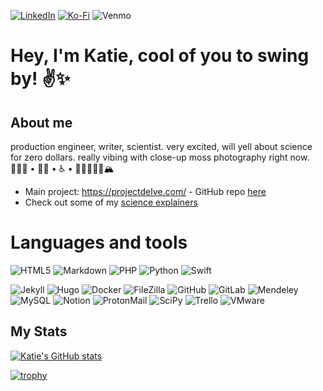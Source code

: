 [![LinkedIn](https://img.shields.io/badge/linkedin-%230077B5.svg?style=flat&logo=linkedin&logoColor=white)](https://www.linkedin.com/in/katherine-geerling-774929111/) [![Ko-Fi](https://img.shields.io/badge/Ko--fi-F16061?style=flat&logo=ko-fi&logoColor=white)](https://ko-fi.com/punnypenguins) ![Venmo](https://img.shields.io/badge/-@Katherine-Geerling-3d95ce?style=flat&logo=venmo&logoColor=white)

# Hey, I'm Katie, cool of you to swing by! :v::sparkles:

## About me
production engineer, writer, scientist. very excited, will yell about science for zero dollars. really vibing with close-up moss photography right now.
👩🏻‍🔬 • 🏳️‍🌈 • ♿️ • 🥾✌🏻🤙🏻🏔

* Main project: https://projectdelve.com/ - GitHub repo [here](https://github.com/punnypenguins/projectdelve)
* Check out some of my [science explainers](https://github.com/punnypenguins/writing-samples/tree/main/Science%20Explainers)

# Languages and tools
![HTML5](https://img.shields.io/badge/-HTML5-f06529?style=for-the-badge&logo=html5&logoColor=white) ![Markdown](https://img.shields.io/badge/-Markdown-333333?style=for-the-badge&logo=markdown&logoColor=white) ![PHP](https://img.shields.io/badge/-PHP-787CB5?style=for-the-badge&logo=php&logoColor=white) ![Python](https://img.shields.io/badge/-Python-FFD43B?style=for-the-badge&logo=python&logoColor=white) ![Swift](https://img.shields.io/badge/-Swift-f05138?style=for-the-badge&logo=swift&logoColor=white)

![Jekyll](https://img.shields.io/badge/-Jekyll-D00000?style=for-the-badge&logo=jekyll&logoColor=white) ![Hugo](https://img.shields.io/badge/-Hugo-F94388?style=for-the-badge&logo=hugo&logoColor=white) ![Docker](https://img.shields.io/badge/-Docker-0db7ed?style=for-the-badge&logo=docker&logoColor=white) ![FileZilla](https://img.shields.io/badge/-FileZilla-BE0000?style=for-the-badge&logo=filezilla&logoColor=white) ![GitHub](https://img.shields.io/badge/-GitHub-333333?style=for-the-badge&logo=github&logoColor=white) ![GitLab](https://img.shields.io/badge/-GitLab-fc6d26?style=for-the-badge&logo=gitlab&logoColor=white) ![Mendeley](https://img.shields.io/badge/-Mendeley-AB1C28?style=for-the-badge&logo=mendeley&logoColor=white) ![MySQL](https://img.shields.io/badge/-MySQL-00758F?style=for-the-badge&logo=mysql&logoColor=white) ![Notion](https://img.shields.io/badge/-Notion-AFCBFF?style=for-the-badge&logo=notion&logoColor=white) ![ProtonMail](https://img.shields.io/badge/-ProtonMail-8a90c7?style=for-the-badge&logo=protonmail&logoColor=white) ![SciPy](https://img.shields.io/badge/-SciPy-0254A6?style=for-the-badge&logo=scipy&logoColor=white) ![Trello](https://img.shields.io/badge/-Trello-008FE4?style=for-the-badge&logo=trello&logoColor=white) ![VMware](https://img.shields.io/badge/-VMware-53565a?style=for-the-badge&logo=vmware&logoColor=white)

## My Stats
[![Katie's GitHub stats](https://github-readme-stats.vercel.app/api?username=punnypenguins&show_icons=true&theme=synthwave)](https://github.com/punnypenguins/github-readme-stats)

[![trophy](https://github-profile-trophy.vercel.app/?username=punnypenguins&theme=dracula&row=2&column=3)](https://github.com/ryo-ma/github-profile-trophy)
